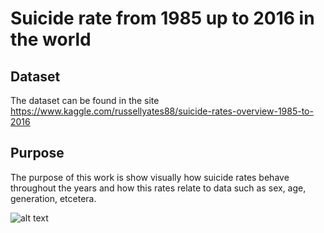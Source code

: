 # Suicide rate from 1985 up to 2016 in the world

## Dataset
The dataset can be found in the site https://www.kaggle.com/russellyates88/suicide-rates-overview-1985-to-2016

## Purpose
The purpose of this work is show visually how suicide rates behave throughout the years and how this rates relate to data such as sex, age, generation, etcetera.

![alt text](https://github.com/[rafaelviniciusoliveira]/[peterwilfride/Suicide-rate-data-science]/blob/[master]/img.png?raw=true)
